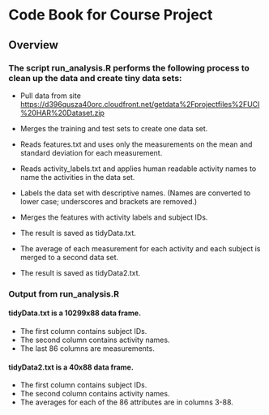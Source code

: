 # Code Book for Course Project

## Overview

###  The script run_analysis.R performs the following process to clean up the data and create tiny data sets:

* Pull data from site https://d396qusza40orc.cloudfront.net/getdata%2Fprojectfiles%2FUCI%20HAR%20Dataset.zip

* Merges the training and test sets to create one data set.

* Reads features.txt and uses only the measurements on the mean and standard deviation for each measurement.

* Reads activity_labels.txt and applies human readable activity names to name the activities in the data set.

* Labels the data set with descriptive names. (Names are converted to lower case; underscores and brackets are removed.)

* Merges the features with activity labels and subject IDs. 

* The result is saved as tidyData.txt.

* The average of each measurement for each activity and each subject is merged to a second data set. 

* The result is saved as tidyData2.txt.

### Output from run_analysis.R

#### tidyData.txt is a 10299x88 data frame.

* The first column contains subject IDs.
* The second column contains activity names.
* The last 86 columns are measurements.

#### tidyData2.txt is a 40x88 data frame.

* The first column contains subject IDs.
* The second column contains activity names.
* The averages for each of the 86 attributes are in columns 3-88.